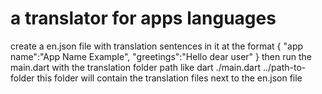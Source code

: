 # a translator for apps languages
 create a en.json file with translation sentences in it at the format
{
  "app name":"App Name Example",
  "greetings":"Hello dear user"
}
 then run the main.dart with the translation folder path like dart ./main.dart ../path-to-folder
 this folder will contain the translation files next to the en.json file